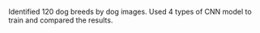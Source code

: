Identified 120 dog breeds by dog images.
Used 4 types of CNN model to train and compared the results.
